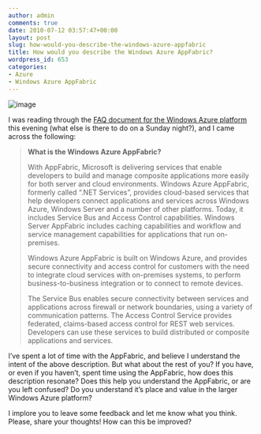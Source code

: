 ```yaml
---
author: admin
comments: true
date: 2010-07-12 03:57:47+00:00
layout: post
slug: how-would-you-describe-the-windows-azure-appfabric
title: How would you describe the Windows Azure AppFabric?
wordpress_id: 653
categories:
- Azure
- Windows Azure AppFabric
---
```


![image](https://wadewegner.blob.core.windows.net/wordpress/2010/07/image.png)

I was reading through the [FAQ document for the Windows Azure platform](http://www.microsoft.com/windowsazure/faq/) this evening (what else is there to do on a Sunday night?), and I came across the following:

 

>   
> 
> **What is the Windows Azure AppFabric?**
> 
>    
> 
> With AppFabric, Microsoft is delivering services that enable developers to build and manage composite applications more easily for both server and cloud environments. Windows Azure AppFabric, formerly called “.NET Services”, provides cloud-based services that help developers connect applications and services across Windows Azure, Windows Server and a number of other platforms. Today, it includes Service Bus and Access Control capabilities. Windows Server AppFabric includes caching capabilities and workflow and service management capabilities for applications that run on-premises.
> 
>    
> 
> Windows Azure AppFabric is built on Windows Azure, and provides secure connectivity and access control for customers with the need to integrate cloud services with on-premises systems, to perform business-to-business integration or to connect to remote devices.
> 
>    
> 
> The Service Bus enables secure connectivity between services and applications across firewall or network boundaries, using a variety of communication patterns. The Access Control Service provides federated, claims-based access control for REST web services. Developers can use these services to build distributed or composite applications and services.

 

I’ve spent a lot of time with the AppFabric, and believe I understand the intent of the above description. But what about the rest of you? If you have, or even if you haven’t, spent time using the AppFabric, how does this description resonate? Does this help you understand the AppFabric, or are you left confused? Do you understand it’s place and value in the larger Windows Azure platform?

 

I implore you to leave some feedback and let me know what you think. Please, share your thoughts! How can this be improved?

